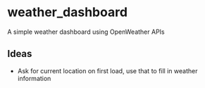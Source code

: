 # weather_dashboard
A simple weather dashboard using OpenWeather APIs

## Ideas

* Ask for current location on first load, use that to fill in weather information
